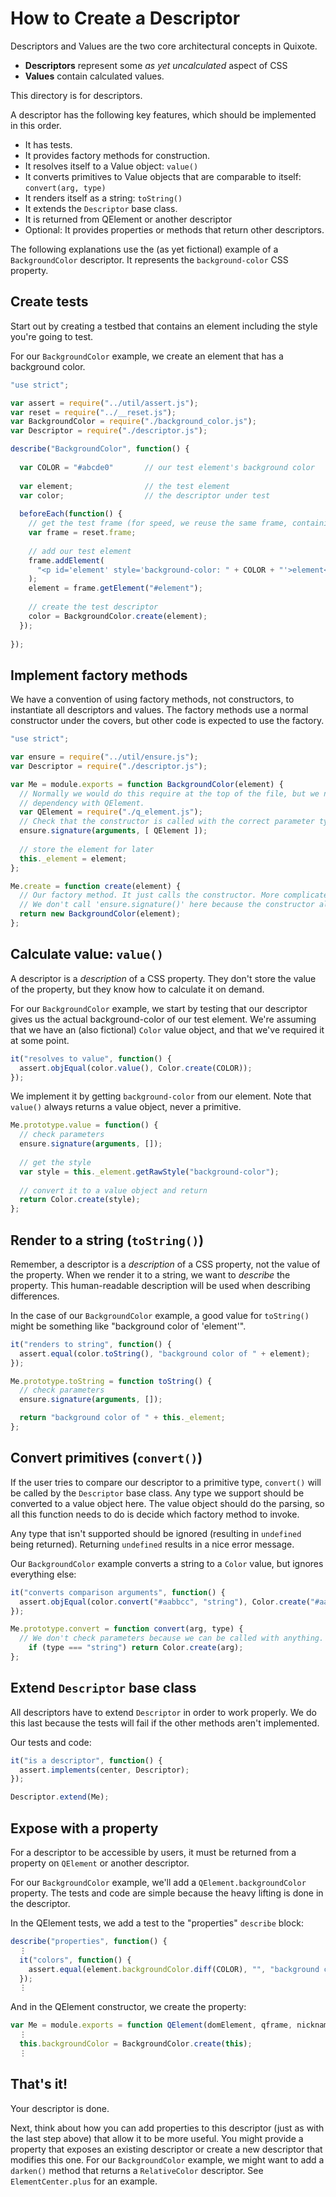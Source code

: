 # How to Create a Descriptor

Descriptors and Values are the two core architectural concepts in Quixote.
 
* **Descriptors** represent some *as yet uncalculated* aspect of CSS
* **Values** contain calculated values.

This directory is for descriptors.

A descriptor has the following key features, which should be implemented in this order.

* It has tests.
* It provides factory methods for construction.
* It resolves itself to a Value object: `value()`
* It converts primitives to Value objects that are comparable to itself: `convert(arg, type)`
* It renders itself as a string: `toString()`
* It extends the `Descriptor` base class.
* It is returned from QElement or another descriptor
* Optional: It provides properties or methods that return other descriptors.

The following explanations use the (as yet fictional) example of a `BackgroundColor` descriptor. It represents the `background-color` CSS property.


## Create tests

Start out by creating a testbed that contains an element including the style you're going to test.

For our `BackgroundColor` example, we create an element that has a background color.

```javascript
"use strict";

var assert = require("../util/assert.js");
var reset = require("../__reset.js");
var BackgroundColor = require("./background_color.js");
var Descriptor = require("./descriptor.js");

describe("BackgroundColor", function() {
  
  var COLOR = "#abcde0"       // our test element's background color
  
  var element;                // the test element
  var color;                  // the descriptor under test
  
  beforeEach(function() {
    // get the test frame (for speed, we reuse the same frame, containing a reset stylesheet, for all Quixote tests)
    var frame = reset.frame;
    
    // add our test element
    frame.addElement(
      "<p id='element' style='background-color: " + COLOR + "'>element</p>"
    );
    element = frame.getElement("#element");
    
    // create the test descriptor
    color = BackgroundColor.create(element);
  });
  
});
```


## Implement factory methods

We have a convention of using factory methods, not constructors, to instantiate all descriptors and values. The factory methods use a normal constructor under the covers, but other code is expected to use the factory.
 
```javascript
"use strict";

var ensure = require("../util/ensure.js");
var Descriptor = require("./descriptor.js");

var Me = module.exports = function BackgroundColor(element) {
  // Normally we would do this require at the top of the file, but we need to break a circular
  // dependency with QElement. 
  var QElement = require("./q_element.js");
  // Check that the constructor is called with the correct parameter types.
  ensure.signature(arguments, [ QElement ]);
  
  // store the element for later
  this._element = element;
};

Me.create = function create(element) {
  // Our factory method. It just calls the constructor. More complicated descriptors might do more.
  // We don't call 'ensure.signature()' here because the constructor already does that.
  return new BackgroundColor(element);
};
```


## Calculate value: `value()`

A descriptor is a *description* of a CSS property. They don't store the value of the property, but they know how to calculate it on demand.

For our `BackgroundColor` example, we start by testing that our descriptor gives us the actual background-color of our test element. We're assuming that we have an (also fictional) `Color` value object, and that we've required it at some point.

```javascript
it("resolves to value", function() {
  assert.objEqual(color.value(), Color.create(COLOR));
});
```

We implement it by getting `background-color` from our element. Note that `value()` always returns a value object, never a primitive.
 
```javascript
Me.prototype.value = function() {
  // check parameters
  ensure.signature(arguments, []);
  
  // get the style
  var style = this._element.getRawStyle("background-color");
  
  // convert it to a value object and return
  return Color.create(style);
};
```


## Render to a string (`toString()`)

Remember, a descriptor is a *description* of a CSS property, not the value of the property. When we render it to a string, we want to *describe* the property. This human-readable description will be used when describing differences.

In the case of our `BackgroundColor` example, a good value for `toString()` might be something like "background color of 'element'".

```javascript
it("renders to string", function() {
  assert.equal(color.toString(), "background color of " + element);
});
```

```javascript
Me.prototype.toString = function toString() {
  // check parameters
  ensure.signature(arguments, []);

  return "background color of " + this._element;
};
```


## Convert primitives (`convert()`)

If the user tries to compare our descriptor to a primitive type, `convert()` will be called by the `Descriptor` base class. Any type we support should be converted to a value object here. The value object should do the parsing, so all this function needs to do is decide which factory method to invoke.

Any type that isn't supported should be ignored (resulting in `undefined` being returned). Returning `undefined` results in a nice error message.

Our `BackgroundColor` example converts a string to a `Color` value, but ignores everything else:

```javascript
it("converts comparison arguments", function() {
  assert.objEqual(color.convert("#aabbcc", "string"), Color.create("#aabbcc"));
});
```

```javascript
Me.prototype.convert = function convert(arg, type) {
  // We don't check parameters because we can be called with anything. 
	if (type === "string") return Color.create(arg);
};
```


## Extend `Descriptor` base class

All descriptors have to extend `Descriptor` in order to work properly. We do this last because the tests will fail if the other methods aren't implemented.

Our tests and code:

```javascript
it("is a descriptor", function() {
  assert.implements(center, Descriptor);
});
```

```javascript
Descriptor.extend(Me);
```


## Expose with a property

For a descriptor to be accessible by users, it must be returned from a property on `QElement` or another descriptor.

For our `BackgroundColor` example, we'll add a `QElement.backgroundColor` property. The tests and code are simple because the heavy lifting is done in the descriptor.

In the QElement tests, we add a test to the "properties" `describe` block:

```javascript
describe("properties", function() {
  ⋮
  it("colors", function() {
    assert.equal(element.backgroundColor.diff(COLOR), "", "background color");
  });
  ⋮
```

And in the QElement constructor, we create the property:

```javascript
var Me = module.exports = function QElement(domElement, qframe, nickname) {
  ⋮
  this.backgroundColor = BackgroundColor.create(this);
  ⋮
```


## That's it!

Your descriptor is done.

Next, think about how you can add properties to this descriptor (just as with the last step above) that allow it to be more useful. You might provide a property that exposes an existing descriptor or create a new descriptor that modifies this one. For our `BackgroundColor` example, we might want to add a `darken()` method that returns a `RelativeColor` descriptor. See `ElementCenter.plus` for an example.